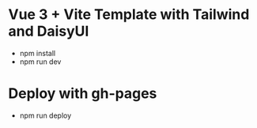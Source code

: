 # Vue 3 + Vite Template with Tailwind and DaisyUI
- npm install
- npm run dev
# Deploy with gh-pages
- npm run deploy